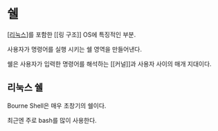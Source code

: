 # 쉘

[[리눅스]]를 포함한 [[링 구조]] OS에 특징적인 부분. 

사용자가 명령어를 실행 시키는 쉘 영역을 만들어낸다. 

쉘은 사용자가 입력한 명령어를 해석하는 [[커널]]과 사용자 사이의 매개 지대이다.


## 리눅스 쉘

Bourne Shell은 매우 초창기의 쉘이다. 

최근엔 주로 bash를 많이 사용한다. 

[//begin]: # "Autogenerated link references for markdown compatibility"
[리눅스]: 리눅스.md "리눅스"
[//end]: # "Autogenerated link references"